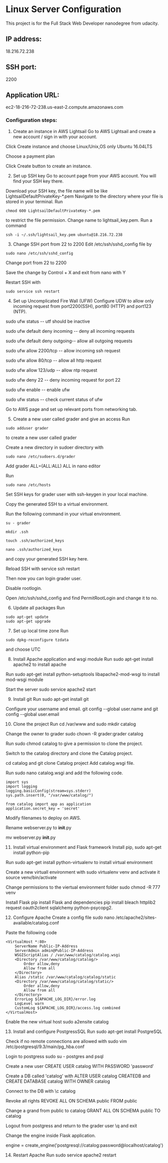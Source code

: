 
# Linux Server Configuration
This project is for the Full Stack Web Developer nanodegree from udacity.

## IP address: 
18.216.72.238
## SSH port: 
2200
## Application URL: 
ec2-18-216-72-238.us-east-2.compute.amazonaws.com


### Configuration steps:

1. Create an instance in AWS Lightsail
Go to AWS Lightsail and create a new account / sign in with your account.

Click Create instance and choose Linux/Unix,OS only Ubuntu 16.04LTS

Choose a payment plan

Click Create button to create an instance.

2. Set up SSH key
Go to account page from your AWS account. You will find your SSH key there.

Download your SSH key, the file name will be like LightsailDefaultPrivateKey-*.pem
Navigate to the directory where your file is stored in your terminal.
Run
```
chmod 600 LightsailDefaultPrivateKey-*.pem
```
to restrict the file permission.
Change name to lightsail_key.pem.
Run a command
```
ssh -i ~/.ssh/lightsail_key.pem ubuntu@18.216.72.238
```
3. Change SSH port from 22 to 2200
Edit /etc/ssh/sshd_config file by
```
sudo nano /etc/ssh/sshd_config
```
Change port from 22 to 2200

Save the change by Control + X and exit from nano with Y

Restart SSH with
```
sudo service ssh restart
```
4. Set up Uncomplicated Fire Wall (UFW)
Configure UDW to allow only incoming request from port2200(SSH), port80 (HTTP) and port123 (NTP).

sudo ufw status -- utf should be inactive

sudo ufw default deny incoming -- deny all incoming requests

sudo ufw default deny outgoing-- allow all outgoing requests

sudo ufw allow 2200/tcp -- allow incoming ssh request

sudo ufw allow 80/tcp -- allow all http request

sudo ufw allow 123/udp -- allow ntp request

sudo ufw deny 22 -- deny incoming request for port 22

sudo ufw enable -- enable ufw

sudo ufw status -- check current status of ufw

Go to AWS page and set up relevant ports from networking tab.

5. Create a new user called grader and give an access
Run
```
sudo adduser grader
```
to create a new user called grader

Create a new directory in sudoer directory with
```
sudo nano /etc/sudoers.d/grader
```
Add grader ALL=(ALL:ALL) ALL in nano editor

Run
```
sudo nano /etc/hosts
```
Set SSH keys for grader user with ssh-keygen in your local machine.

Copy the generated SSH to a virtual environment.

Run the following command in your virtual environment.
```
su - grader
```
```
mkdir .ssh
```
```
touch .ssh/authorized_keys
```
```
nano .ssh/authorized_keys
```
and copy your generated SSH key here.

Reload SSH with service ssh restart

Then now you can login grader user.

Disable rootlogin.

Open /etc/ssh/sshd_config and find PermitRootLogin and change it to no.

6. Update all packages
Run 
```
sudo apt-get update 
sudo apt-get upgrade
```
7. Set up local time zone
Run
```
sudo dpkg-reconfigure tzdata
```
and choose UTC

8. Install Apache application and wsgi module
Run sudo apt-get install apache2 to install apache

Run sudo apt-get install python-setuptools libapache2-mod-wsgi to install mod-wsgi module

Start the server sudo service apache2 start

9. Install git
Run sudo apt-get install git

Configure your username and email. git config --global user.name <username> and git config --global user.email <email>

10. Clone the project
Run cd /var/www and sudo mkdir catalog

Change the owner to grader sudo chown -R grader:grader catalog

Run sudo chmod catalog to give a permission to clone the project.

Switch to the catalog directory and clone the Catalog project.

cd catalog and git clone Catalog project
Add catalog.wsgi file.

Run sudo nano catalog.wsgi and add the following code.
```
import sys
import logging
logging.basicConfig(stream=sys.stderr)
sys.path.insert(0, "/var/www/catalog/")

from catalog import app as application
application.secret_key = 'secret'
```
Modify filenames to deploy on AWS.

Rename webserver.py to __init__.py

mv webserver.py __init__.py

11. Install virtual environment and Flask framework
Install pip, sudo apt-get install python-pip

Run sudo apt-get install python-virtualenv to install virtual environment

Create a new virtuall environment with sudo virtualenv venv and activate it source venv/bin/activate

Change permissions to the viertual environment folder sudo chmod -R 777 venv

Install Flask pip install Flask and dependencies pip install bleach httplib2 request oauth2client sqlalchemy python-psycopg2.

12. Configure Apache
Create a config file sudo nano /etc/apache2/sites-available/catalog.conf

Paste the following code
```
<VirtualHost *:80>
    ServerName Public-IP-Address
    ServerAdmin admin@Public-IP-Address
    WSGIScriptAlias / /var/www/catalog/catalog.wsgi
    <Directory /var/www/catalog/catalog/>
        Order allow,deny
        Allow from all
    </Directory>
    Alias /static /var/www/catalog/catalog/static
    <Directory /var/www/catalog/catalog/static/>
        Order allow,deny
        Allow from all
    </Directory>
    ErrorLog ${APACHE_LOG_DIR}/error.log
    LogLevel warn
    CustomLog ${APACHE_LOG_DIR}/access.log combined
</VirtualHost>
```
Enable the new virtual host sudo a2ensite catalog

13. Install and configure PostgressSQL
Run sudo apt-get install PostgreSQL

Check if no remote connections are allowed with sudo vim /etc/postgresql/9.3/main/pg_hba.conf

Login to postgress sudo su - postgres and psql

Create a new user CREATE USER catalog WITH PASSWORD 'password'

Create a DB called 'catalog' with ALTER USER catalog CREATEDB and CREATE DATABASE catalog WITH OWNER catalog

Connect to the DB with \c catalog

Revoke all rights REVOKE ALL ON SCHEMA public FROM public

Change a grand from public to catalog GRANT ALL ON SCHEMA public TO catalog

Logout from postgress and return to the grader user \q and exit

Change the engine inside Flask application.

engine = create_engine('postgresql://catalog:password@localhost/catalog')


14. Restart Apache
Run sudo service apache2 restart
